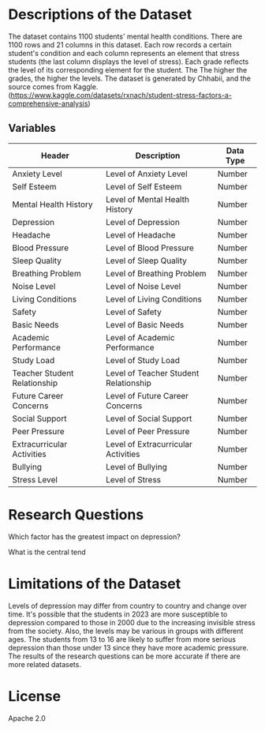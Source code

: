 # Descriptions of the Dataset
The dataset contains 1100 students' mental health conditions. There are 1100 rows and 21 columns in this dataset. Each row records a certain student's condition and each column represents an element that stress students (the last column displays the level of stress). Each grade reflects the level of its corresponding element for the student. The The higher the grades, the higher the levels. The dataset is generated by Chhabii, and the source comes from  Kaggle. (https://www.kaggle.com/datasets/rxnach/student-stress-factors-a-comprehensive-analysis) 
## Variables
| Header | Description | Data Type |
| ------ | ----------- | --------- |
| Anxiety Level | Level of Anxiety Level | Number |
| Self Esteem | Level of Self Esteem | Number |
| Mental Health History | Level of Mental Health History | Number |
| Depression | Level of Depression | Number |
| Headache | Level of Headache | Number |
| Blood Pressure | Level of Blood Pressure | Number |
| Sleep Quality | Level of Sleep Quality | Number |
| Breathing Problem | Level of Breathing Problem | Number |
| Noise Level | Level of Noise Level | Number |
| Living Conditions | Level of Living Conditions | Number |
| Safety | Level of Safety | Number |
| Basic Needs | Level of Basic Needs | Number |
| Academic Performance | Level of Academic Performance | Number |
| Study Load | Level of Study Load | Number |
| Teacher Student Relationship | Level of Teacher Student Relationship | Number |
| Future Career Concerns | Level of Future Career Concerns | Number |
| Social Support | Level of Social Support | Number |
| Peer Pressure | Level of Peer Pressure | Number |
| Extracurricular Activities | Level of Extracurricular Activities | Number |
| Bullying | Level of Bullying | Number |
| Stress Level | Level of Stress | Number |

# Research Questions
Which factor has the greatest impact on depression?

What is the central tend
# Limitations of the Dataset
Levels of depression may differ from country to country and change over time. It's possible that the students in 2023 are more susceptible to depression compared to those in 2000 due to the increasing invisible stress from the society. Also, the levels may be various in groups with different ages. The students from 13 to 16 are likely to suffer from more serious depression than those under 13 since they have more academic pressure. The results of the research questions can be more accurate if there are more related datasets.

# License
Apache 2.0
